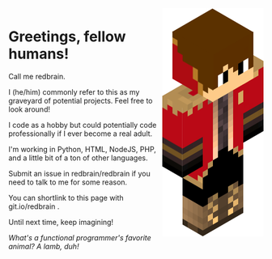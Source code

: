 <img src = 'https://github.com/redbrain/redbrain/raw/master/fullbody.png' alt = 'An image' align='right'/>

# Greetings, fellow humans!  


Call me redbrain.   

I (he/him) commonly refer to this as my graveyard of potential projects. Feel free to look around!   

I code as a hobby but could potentially code professionally if I ever become a real adult.   

I'm working in Python, HTML, NodeJS, PHP, and a little bit of a ton of other languages.   

Submit an issue in redbrain/redbrain if you need to talk to me for some reason.   

You can shortlink to this page with git.io/redbrain .   

Until next time, keep imagining!   


*What's a functional programmer's favorite animal? A lamb, duh!*


<!--
**redbrain/redbrain** is a ✨ _special_ ✨ repository because its `README.md` (this file) appears on your GitHub profile.
Here are some ideas to get you started:
- 🔭 I’m currently working on ...
- 🌱 I’m currently learning ...
- 👯 I’m looking to collaborate on ...
- 🤔 I’m looking for help with ...
- 💬 Ask me about ...
- 📫 How to reach me: ...
- 😄 Pronouns: ...
- ⚡ Fun fact: ...
-->
